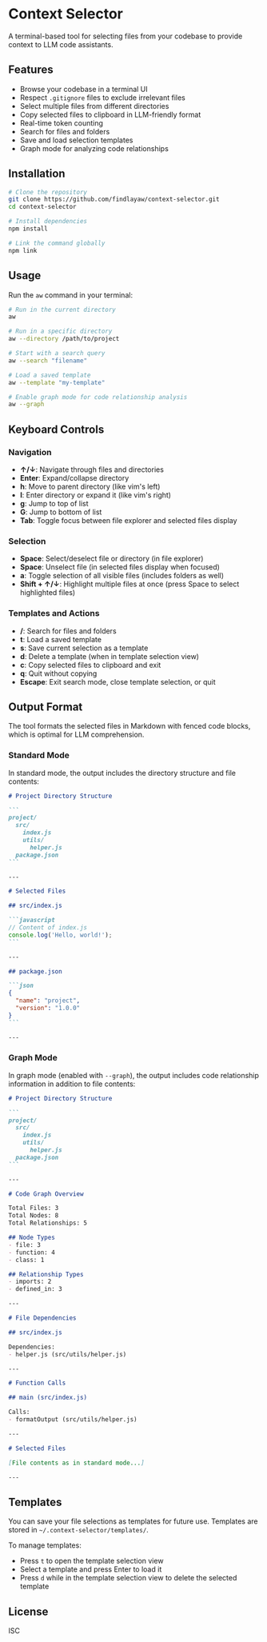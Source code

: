 # Context Selector

A terminal-based tool for selecting files from your codebase to provide context to LLM code assistants.

## Features

- Browse your codebase in a terminal UI
- Respect `.gitignore` files to exclude irrelevant files
- Select multiple files from different directories
- Copy selected files to clipboard in LLM-friendly format
- Real-time token counting
- Search for files and folders
- Save and load selection templates
- Graph mode for analyzing code relationships

## Installation

```bash
# Clone the repository
git clone https://github.com/findlayaw/context-selector.git
cd context-selector

# Install dependencies
npm install

# Link the command globally
npm link
```

## Usage

Run the `aw` command in your terminal:

```bash
# Run in the current directory
aw

# Run in a specific directory
aw --directory /path/to/project

# Start with a search query
aw --search "filename"

# Load a saved template
aw --template "my-template"

# Enable graph mode for code relationship analysis
aw --graph
```

## Keyboard Controls

### Navigation
- **↑/↓**: Navigate through files and directories
- **Enter**: Expand/collapse directory
- **h**: Move to parent directory (like vim's left)
- **l**: Enter directory or expand it (like vim's right)
- **g**: Jump to top of list
- **G**: Jump to bottom of list
- **Tab**: Toggle focus between file explorer and selected files display

### Selection
- **Space**: Select/deselect file or directory (in file explorer)
- **Space**: Unselect file (in selected files display when focused)
- **a**: Toggle selection of all visible files (includes folders as well)
- **Shift + ↑/↓**: Highlight multiple files at once (press Space to select highlighted files)

### Templates and Actions
- **/**: Search for files and folders
- **t**: Load a saved template
- **s**: Save current selection as a template
- **d**: Delete a template (when in template selection view)
- **c**: Copy selected files to clipboard and exit
- **q**: Quit without copying
- **Escape**: Exit search mode, close template selection, or quit

## Output Format

The tool formats the selected files in Markdown with fenced code blocks, which is optimal for LLM comprehension.

### Standard Mode

In standard mode, the output includes the directory structure and file contents:

````markdown
# Project Directory Structure

```
project/
  src/
    index.js
    utils/
      helper.js
  package.json
```

---

# Selected Files

## src/index.js

```javascript
// Content of index.js
console.log('Hello, world!');
```

---

## package.json

```json
{
  "name": "project",
  "version": "1.0.0"
}
```

---
````

### Graph Mode

In graph mode (enabled with `--graph`), the output includes code relationship information in addition to file contents:

````markdown
# Project Directory Structure

```
project/
  src/
    index.js
    utils/
      helper.js
  package.json
```

---

# Code Graph Overview

Total Files: 3
Total Nodes: 8
Total Relationships: 5

## Node Types
- file: 3
- function: 4
- class: 1

## Relationship Types
- imports: 2
- defined_in: 3

---

# File Dependencies

## src/index.js

Dependencies:
- helper.js (src/utils/helper.js)

---

# Function Calls

## main (src/index.js)

Calls:
- formatOutput (src/utils/helper.js)

---

# Selected Files

[File contents as in standard mode...]

---
````

## Templates

You can save your file selections as templates for future use. Templates are stored in `~/.context-selector/templates/`.

To manage templates:
- Press `t` to open the template selection view
- Select a template and press Enter to load it
- Press `d` while in the template selection view to delete the selected template

## License

ISC
